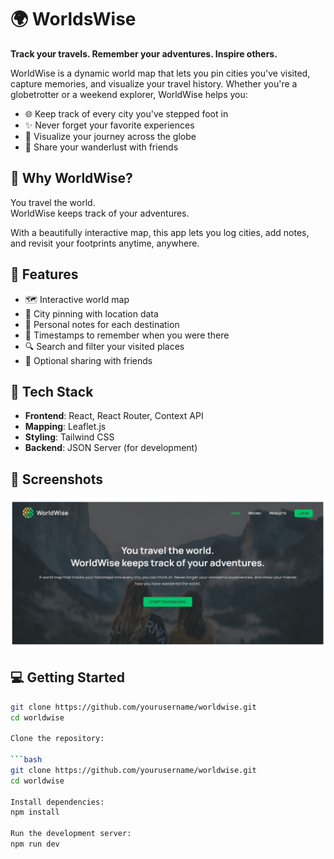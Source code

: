 # 🌍 WorldsWise

**Track your travels. Remember your adventures. Inspire others.**

WorldWise is a dynamic world map that lets you pin cities you've visited, capture memories, and visualize your travel history. Whether you're a globetrotter or a weekend explorer, WorldWise helps you:

- 🌐 Keep track of every city you've stepped foot in  
- ✨ Never forget your favorite experiences  
- 📍 Visualize your journey across the globe  
- 👥 Share your wanderlust with friends  

## 🧭 Why WorldWise?

You travel the world.  
WorldWise keeps track of your adventures.

With a beautifully interactive map, this app lets you log cities, add notes, and revisit your footprints anytime, anywhere.

## 🚀 Features

- 🗺️ Interactive world map
- 📍 City pinning with location data
- 📝 Personal notes for each destination
- 📆 Timestamps to remember when you were there
- 🔍 Search and filter your visited places
- 👥 Optional sharing with friends

## 🔧 Tech Stack

- **Frontend**: React, React Router, Context API  
- **Mapping**: Leaflet.js  
- **Styling**: Tailwind CSS  
- **Backend**: JSON Server (for development)

## 📸 Screenshots

![image](https://github.com/Gayatrisin123/WorldsWise/blob/main/Screenshot%202025-07-31%20164856.png)


## 💻 Getting Started

```bash
git clone https://github.com/yourusername/worldwise.git
cd worldwise

Clone the repository:

```bash
git clone https://github.com/yourusername/worldwise.git
cd worldwise

Install dependencies:
npm install

Run the development server:
npm run dev
